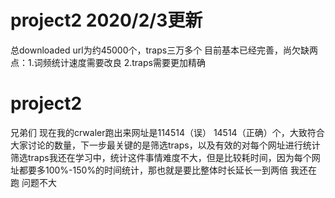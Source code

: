 # project2 2020/2/3更新
总downloaded url为约45000个，traps三万多个
目前基本已经完善，尚欠缺两点：1.词频统计速度需要改良 2.traps需要更加精确 



# project2
兄弟们 现在我的crwaler跑出来网址是114514（误） 14514（正确）个，大致符合大家讨论的数量，下一步最关键的是筛选traps，以及有效的对每个网址进行统计
筛选traps我还在学习中，统计这件事情难度不大，但是比较耗时间，因为每个网址都要多100%-150%的时间统计，那也就是要比整体时长延长一到两倍
我还在跑 问题不大
